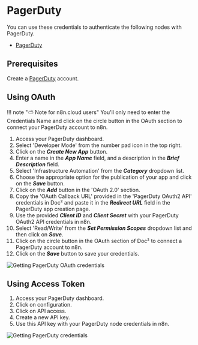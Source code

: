 # PagerDuty

You can use these credentials to authenticate the following nodes with PagerDuty.
- [PagerDuty](/integrations/nodes/n8n-nodes-base.pagerDuty/)

## Prerequisites

Create a [PagerDuty](https://pagerduty.com/) account.

## Using OAuth

!!! note "⛅️ Note for n8n.cloud users"
    You'll only need to enter the Credentials Name and click on the circle button in the OAuth section to connect your PagerDuty account to n8n.


1. Access your PagerDuty dashboard.
2. Select 'Developer Mode' from the number pad icon in the top right.
3. Click on the ***Create New App*** button.
4. Enter a name in the ***App Name*** field, and a description in the ***Brief Description*** field.
5. Select 'Infrastructure Automation' from the ***Category*** dropdown list.
6. Choose the appropriate option for the publication of your app and click on the ***Save*** button.
7. Click on the ***Add*** button in the 'OAuth 2.0' section.
8. Copy the 'OAuth Callback URL' provided in the 'PagerDuty OAuth2 API' credentials in Doc² and paste it in the ***Redirect URL*** field in the PagerDuty app creation page.
9. Use the provided ***Client ID*** and ***Client Secret*** with your PagerDuty OAuth2 API credentials in n8n.
10. Select 'Read/Write' from the ***Set Permission Scopes*** dropdown list and then click on ***Save***.
11. Click on the circle button in the OAuth section of Doc² to connect a PagerDuty account to n8n.
12. Click on the ***Save*** button to save your credentials.

![Getting PagerDuty OAuth credentials](/_images/integrations/credentials/pagerduty/using-oauth.gif)

## Using Access Token

1. Access your PagerDuty dashboard.
2. Click on configuration.
3. Click on API access.
4. Create a new API key.
5. Use this API key with your PagerDuty node credentials in n8n.

![Getting PagerDuty credentials](/_images/integrations/credentials/pagerduty/using-access-token.gif)
